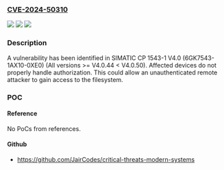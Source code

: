 ### [CVE-2024-50310](https://cve.mitre.org/cgi-bin/cvename.cgi?name=CVE-2024-50310)
![](https://img.shields.io/static/v1?label=Product&message=SIMATIC%20CP%201543-1%20V4.0&color=blue)
![](https://img.shields.io/static/v1?label=Version&message=V4.0.44%3C%20V4.0.50%20&color=brighgreen)
![](https://img.shields.io/static/v1?label=Vulnerability&message=CWE-863%3A%20Incorrect%20Authorization&color=brighgreen)

### Description

A vulnerability has been identified in SIMATIC CP 1543-1 V4.0 (6GK7543-1AX10-0XE0) (All versions >= V4.0.44 < V4.0.50). Affected devices do not properly handle authorization. This could allow an unauthenticated remote attacker to gain access to the filesystem.

### POC

#### Reference
No PoCs from references.

#### Github
- https://github.com/JairCodes/critical-threats-modern-systems

